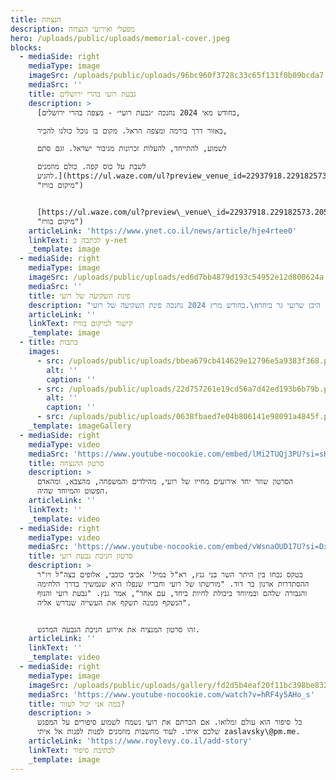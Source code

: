```yaml
---
title: הנצחה
description: מפעלי ואירועי הנצחה
hero: /uploads/public/uploads/memorial-cover.jpeg
blocks:
  - mediaSide: right
    mediaType: image
    imageSrc: /uploads/public/uploads/96bc960f3728c33c65f131f0b09bcda7.jpeg
    mediaSrc: ''
    title: גבעת רועי בהרי ירושלים
    description: >
      [בחודש מאי 2024 נחנכה ״גבעת רועי״ - מצפה בהרי ירושלים,

      באזור דרך בורמה ומצפה הראל. מקום בו נוכל כולנו להכיר,

      לשמוע, להתייחד, להעלות זכרונות מגיבור ישראל. וגם סתם

      לשבת על כוס קפה. כולם מוזמנים
      להגיע.](https://ul.waze.com/ul?preview_venue_id=22937918.229182573.2053508\&navigate=yes
      "מיקום בוויז")


      [https://ul.waze.com/ul?preview\_venue\_id=22937918.229182573.2053508\&navigate=yes](https://ul.waze.com/ul?preview_venue_id=22937918.229182573.2053508\&navigate=yes
      "מיקום בוויז")
    articleLink: 'https://www.ynet.co.il/news/article/hje4rtee0'
    linkText: לכתבה ב y-net
    _template: image
  - mediaSide: right
    mediaType: image
    imageSrc: /uploads/public/uploads/ed6d7bb4879d193c54952e12d800624a.jpeg
    mediaSrc: ''
    title: פינת השקיעה של רועי
    description: "בחודש מרץ 2024 נחנכה פינת השקיעה של רועי.\nבמושב שבי ציון שבגליל המערבי, היכן שרועי גר ביחד\nעם אשתו יעל וילדיהם, היתה נקודה ממש על קו החוף,\nאותה הם אהבו לפקוד מדי פעם בשעות ערב לקראת שקיעה.\nבדיוק בנקודה זו הוקמה נדנדת עץ ואבן זיכרון לידה.\nמוזמנים להגיע ולצפות בשקיעות היפות מהנדנדה.\L\n"
    articleLink: ''
    linkText: קישור למיקום בווייז
    _template: image
  - title: כתבות
    images:
      - src: /uploads/public/uploads/bbea679cb414629e12796e5a9383f368.png
        alt: ''
        caption: ''
      - src: /uploads/public/uploads/22d757261e19cd56a7d42ed193b6b79b.png
        alt: ''
        caption: ''
      - src: /uploads/public/uploads/0638fbaed7e04b806141e98091a4845f.png
    _template: imageGallery
  - mediaSide: right
    mediaType: video
    mediaSrc: 'https://www.youtube-nocookie.com/embed/lMi2TUQj3PU?si=sHvZy_DX4hEFyHRh'
    title: סרטון ההנצחה
    description: >
      הסרטון שוזר יחד אירועים מחייו של רועי, מהילדים והמשפחה, מהצבא, ומהאדם
      הפשוט והמיוחד שהיה.
    articleLink: ''
    linkText: ''
    _template: video
  - mediaSide: right
    mediaType: video
    mediaSrc: 'https://www.youtube-nocookie.com/embed/vWsnaOUD17U?si=DxNs5YVyBzQzWyhl'
    title: סרטון חניכת גבעת רועי
    description: >
      בטקס נכחו בין היתר השר בני גנץ, רא"ל במיל' אביבי כוכבי, אלופים בצה"ל ויו"ר
      ההסתדרות ארנון בר דוד. "מורשתו של רועי וחבריו שנפלו היא שנמשיך בדרך הלחימה
      והגבורה שלהם ובמיוחד ביכולת לחיות ביחד, עם אחד", אמר גנץ. "גבעת רועי והנוף
      הנשקף ממנה תשקף את העשייה שנדרש אליה".


      זהו סרטון המנציח את אירוע חניכת הגבעה המרגש.
    articleLink: ''
    linkText: ''
    _template: video
  - mediaSide: right
    mediaType: image
    imageSrc: /uploads/public/uploads/gallery/fd2d5b4eaf20f11bc398be8329035c95.jpeg
    mediaSrc: 'https://www.youtube-nocookie.com/watch?v=hRF4y5AHo_s'
    title: במה אני יכול לעזור?
    description: >
      כל סיפור הוא עולם ומלואו. אם הכרתם את רועי נשמח לשמוע סיפורים על המפגש
      שלכם איתו. לעוד מחשבות מוזמנים לפנות לפנות אל איתי zaslavsky\@pm.me.
    articleLink: 'https://www.roylevy.co.il/add-story'
    linkText: לכתיבת סיפור
    _template: image
---
```


